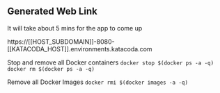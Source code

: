 ## Generated Web Link

It will take about 5 mins for the app to come up

https://[[HOST_SUBDOMAIN]]-8080-[[KATACODA_HOST]].environments.katacoda.com


Stop and remove all Docker containers
`docker stop $(docker ps -a -q)`
`docker rm $(docker ps -a -q)`


Remove all Docker Images
`docker rmi $(docker images -a -q)`
